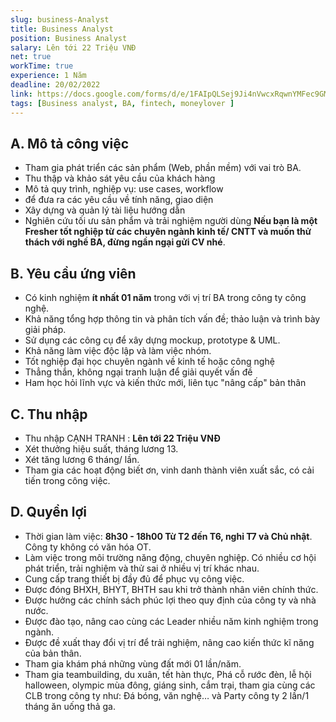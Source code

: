 ```yaml
---
slug: business-Analyst
title: Business Analyst
position: Business Analyst
salary: Lên tới 22 Triệu VNĐ
net: true
workTime: true
experience: 1 Năm
deadline: 20/02/2022
link: https://docs.google.com/forms/d/e/1FAIpQLSej9Ji4nVwcxRqwnYMFec9GMv3uYOpMD2vaskgfbVI4z3UjAA/viewform?usp=pp_url&entry.118037241=Business+Analyst
tags: [Business analyst, BA, fintech, moneylover ]
---
```


## A. Mô tả công việc

- Tham gia phát triển các sản phẩm (Web, phần mềm) với vai trò BA. 
- Thu thập và khảo sát yêu cầu của khách hàng
- Mô tả quy trình, nghiệp vụ: use cases, workflow
- để đưa ra các yêu cầu về tính năng, giao diện
- Xây dựng và quản lý tài liệu hướng dẫn
- Nghiên cứu tối ưu sản phẩm và trải nghiệm người dùng 
**Nếu bạn là một Fresher tốt nghiệp từ các chuyên ngành kinh tế/ CNTT và muốn thử thách với nghề BA, đừng ngần ngại gửi CV nhé**.


## B. Yêu cầu ứng viên
- Có kinh nghiệm **ít nhất 01 năm** trong với vị trí BA trong công ty công nghệ.
- Khả năng tổng hợp thông tin và phân tích vấn đề; thảo luận và trình bày giải pháp.
- Sử dụng các công cụ để xây dựng mockup, prototype & UML.
- Khả năng làm việc độc lập và làm việc nhóm. 
- Tốt nghiệp đại học chuyên ngành về kinh tế hoặc công nghệ
- Thẳng thắn, không ngại tranh luận để giải quyết vấn đề
- Ham học hỏi lĩnh vực và kiến thức mới, liên tục "nâng cấp" bản thân 

## C. Thu nhập

- Thu nhập CẠNH TRANH : **Lên tới 22 Triệu VNĐ**
- Xét thưởng hiệu suất, tháng lương 13.
- Xét tăng lương 6 tháng/ lần.
- Tham gia các hoạt động biết ơn, vinh danh thành viên xuất sắc, có cải tiến trong công việc.

## D. Quyền lợi

- Thời gian làm việc: **8h30 - 18h00 Từ T2 đến T6, nghỉ T7 và Chủ nhật**. Công ty không có văn hóa OT.
- Làm việc trong môi trường năng động, chuyên nghiệp. Có nhiều cơ hội phát triển, trải nghiệm và thử sai ở nhiều vị trí khác nhau.
- Cung cấp trang thiết bị đầy đủ để phục vụ công việc.
- Được đóng BHXH, BHYT, BHTH sau khi trở thành nhân viên chính thức.
- Được hưởng các chính sách phúc lợi theo quy định của công ty và nhà nước.
- Được đào tạo, nâng cao cùng các Leader nhiều năm kinh nghiệm trong ngành.
- Được đề xuất thay đổi vị trí để trải nghiệm, nâng cao kiến thức kĩ năng của bản thân.
- Tham gia khám phá những vùng đất mới 01 lần/năm.
- Tham gia teambuilding, du xuân, tết hàn thực, Phá cỗ rước đèn, lễ hội halloween, olympic mùa đông, giáng sinh, cắm trại, tham gia cùng các CLB trong công ty như: Đá bóng, văn nghệ… và Party công ty 2 lần/1 tháng ăn uống thả ga.


